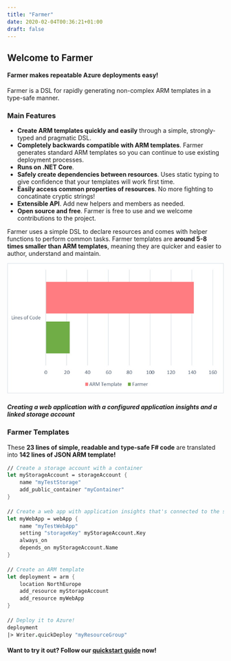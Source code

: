 ```yaml
---
title: "Farmer"
date: 2020-02-04T00:36:21+01:00
draft: false
---
```


## Welcome to Farmer

#### Farmer makes repeatable Azure deployments easy!

Farmer is a DSL for rapidly generating non-complex ARM templates in a type-safe manner.

### Main Features
* **Create ARM templates quickly and easily** through a simple, strongly-typed and pragmatic DSL.
* **Completely backwards compatible with ARM templates**. Farmer generates standard ARM templates so you can continue to use existing deployment processes.
* **Runs on .NET Core**.
* **Safely create dependencies between resources**. Uses static typing to give confidence that your templates will work first time.
* **Easily access common properties of resources**. No more fighting to concatinate cryptic strings!
* **Extensible API**. Add new helpers and members as needed.
* **Open source and free**. Farmer is free to use and we welcome contributions to the project.

Farmer uses a simple DSL to declare resources and comes with helper functions to perform common tasks. Farmer templates are **around 5-8 times smaller than ARM templates**, meaning they are quicker and easier to author, understand and maintain.

![](images/comparison.jpg)

##### Creating a web application with a configured application insights and a linked storage account

### Farmer Templates

These **23 lines of simple, readable and type-safe F# code** are translated into **142 lines of JSON ARM template!**

```fsharp
// Create a storage account with a container
let myStorageAccount = storageAccount {
    name "myTestStorage"
    add_public_container "myContainer"
}

// Create a web app with application insights that's connected to the storage account.
let myWebApp = webApp {
    name "myTestWebApp"
    setting "storageKey" myStorageAccount.Key
    always_on
    depends_on myStorageAccount.Name
}

// Create an ARM template
let deployment = arm {
    location NorthEurope
    add_resource myStorageAccount
    add_resource myWebApp
}

// Deploy it to Azure!
deployment
|> Writer.quickDeploy "myResourceGroup"
```

#### Want to try it out? Follow our [quickstart guide](quickstarts/quickstart-1) now!